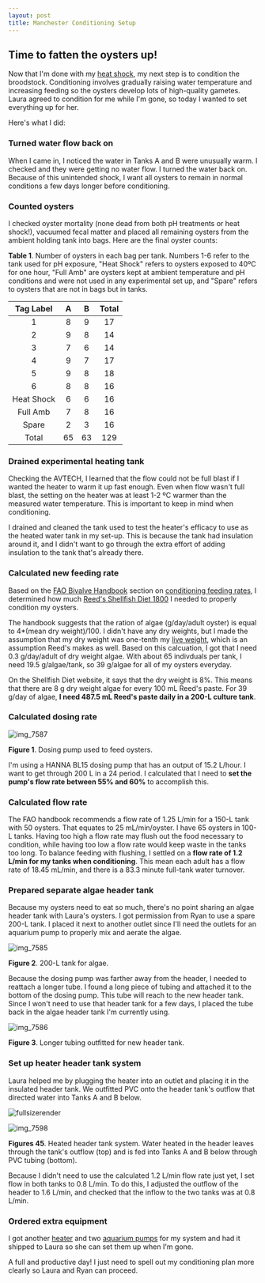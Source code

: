 ```yaml
---
layout: post
title: Manchester Conditioning Setup
---
```


## Time to fatten the oysters up!

Now that I'm done with my [heat shock](https://yaaminiv.github.io/Manchester-Heat-Shock-Experiment/), my next step is to condition the broodstock. Conditioning involves gradually raising water temperature and increasing feeding so the oysters develop lots of high-quality gametes. Laura agreed to condition for me while I'm gone, so today I wanted to set everything up for her.

Here's what I did:

### Turned water flow back on

When I came in, I noticed the water in Tanks A and B were unusually warm. I checked and they were getting no water flow. I turned the water back on. Because of this unintended shock, I want all oysters to remain in normal conditions a few days longer before conditioning.

### Counted oysters

I checked oyster mortality (none dead from both pH treatments or heat shock!), vacuumed fecal matter and placed all remaining oysters from the ambient holding tank into bags. Here are the final oyster counts:

**Table 1**. Number of oysters in each bag per tank. Numbers 1-6 refer to the tank used for pH exposure, "Heat Shock" refers to oysters exposed to 40ºC for one hour, "Full Amb" are oysters kept at ambient temperature and pH conditions and were not used in any experimental set up, and "Spare" refers to oysters that are not in bags but in tanks. 

|  Tag Label |  A |  B | Total |
|:----------:|:--:|:--:|:-----:|
|      1     |  8 |  9 |   17  |
|      2     |  9 |  8 |   14  |
|      3     |  7 |  6 |   14  |
|      4     |  9 |  7 |   17  |
|      5     |  9 |  8 |   18  |
|      6     |  8 |  8 |   16  |
| Heat Shock |  6 |  6 |   16  |
|  Full Amb  |  7 |  8 |   16  |
|    Spare   |  2 |  3 |   16  |
|    Total   | 65 | 63 |  129  |

### Drained experimental heating tank

Checking the AVTECH, I learned that the flow could not be full blast if I wanted the heater to warm it up fast enough. Even when flow wasn't full blast, the setting on the heater was at least 1-2 ºC warmer than the measured water temperature. This is important to keep in mind when conditioning.

I drained and cleaned the tank used to test the heater's efficacy to use as the heated water tank in my set-up. This is because the tank had insulation around it, and I didn't want to go through the extra effort of adding insulation to the tank that's already there.

### Calculated new feeding rate

Based on the [FAO Bivalve Handbook](http://www.fao.org/docrep/007/y5720e/y5720e00.htm) section on [conditioning feeding rates](http://www.fao.org/docrep/007/y5720e/y5720e09.htm#bm09..3.2.2), I determined how much [Reed's Shellfish Diet 1800](http://reedmariculture.com/product_instant_algae_shellfish_diet_1800.php#tab_tech) I needed to properly condition my oysters. 

The handbook suggests that the ration of algae (g/day/adult oyster) is equal to 4*(mean dry weight)/100. I didn't have any dry weights, but I made the assumption that my dry weight was one-tenth my [live weight](https://github.com/RobertsLab/project-oyster-oa/blob/master/data/Manchester/2017-Adult-Gigas-Tissue-Sampling/20170408-GigasTissueSamplingInformation.xlsx), which is an assumption Reed's makes as well. Based on this calcuation, I got that I need 0.3 g/day/adult of dry weight algae. With about 65 indivduals per tank, I need 19.5 g/algae/tank, so 39 g/algae for all of my oysters everyday.

On the Shellfish Diet website, it says that the dry weight is 8%. This means that there are 8 g dry weight algae for every 100 mL Reed's paste. For 39 g/day of algae, **I need 487.5 mL Reed's paste daily in a 200-L culture tank**.

### Calculated dosing rate

![img_7587](https://user-images.githubusercontent.com/22335838/27000171-4a8100f2-4d60-11e7-85f5-6263b085172a.JPG)

**Figure 1**. Dosing pump used to feed oysters.

I'm using a HANNA BL15 dosing pump that has an output of 15.2 L/hour. I want to get through 200 L in a 24 period. I calculated that I need to **set the pump's flow rate between 55% and 60%** to accomplish this.

### Calculated flow rate

The FAO handbook recommends a flow rate of 1.25 L/min for a 150-L tank with 50 oysters. That equates to 25 mL/min/oyster. I have 65 oysters in 100-L tanks. Having too high a flow rate may flush out the food necessary to condition, while having too low a flow rate would keep waste in the tanks too long. To balance feeding with flushing, I settled on a **flow rate of 1.2 L/min for my tanks when conditioning**. This mean each adult has a flow rate of 18.45 mL/min, and there is a 83.3 minute full-tank water turnover.

### Prepared separate algae header tank

Because my oysters need to eat so much, there's no point sharing an algae header tank with Laura's oysters. I got permission from Ryan to use a spare 200-L tank. I placed it next to another outlet since I'll need the outlets for an aquarium pump to properly mix and aerate the algae.

![img_7585](https://user-images.githubusercontent.com/22335838/27000175-659e4cd2-4d60-11e7-96a1-7e9854065c97.JPG)

**Figure 2**. 200-L tank for algae.

Because the dosing pump was farther away from the header, I needed to reattach a longer tube. I found a long piece of tubing and attached it to the bottom of the dosing pump. This tube will reach to the new header tank. Since I won't need to use that header tank for a few days, I placed the tube back in the algae header tank I'm currently using.

![img_7586](https://user-images.githubusercontent.com/22335838/27000189-a271a2da-4d60-11e7-893b-2e1a66b03122.JPG)

**Figure 3**. Longer tubing outfitted for new header tank.

### Set up heater header tank system

Laura helped me by plugging the heater into an outlet and placing it in the insulated header tank. We outfitted PVC onto the header tank's outflow that directed water into Tanks A and B below.

![fullsizerender](https://user-images.githubusercontent.com/22335838/27000427-9af55d7a-4d66-11e7-8d40-164d76d859be.jpg)

![img_7598](https://user-images.githubusercontent.com/22335838/27000197-cab8b0ee-4d60-11e7-892c-c02fb9593454.JPG)

**Figures 45**. Heated header tank system. Water heated in the header leaves through the tank's outflow (top) and is fed into Tanks A and B below through PVC tubing (bottom).

Because I didn't need to use the calculated 1.2 L/min flow rate just yet, I set flow in both tanks to 0.8 L/min. To do this, I adjusted the outflow of the header to 1.6 L/min, and checked that the inflow to the two tanks was at 0.8 L/min.

### Ordered extra equipment

I got another [heater](https://www.amazon.com/gp/product/B003GVT0V0/ref=od_aui_detailpages00?ie=UTF8&psc=1) and two [aquarium pumps](https://smile.amazon.com/gp/product/B01J19M7WO/ref=od_aui_detailpages00?ie=UTF8&psc=1) for my system and had it shipped to Laura so she can set them up when I'm gone.

A full and productive day! I just need to spell out my conditioning plan more clearly so Laura and Ryan can proceed.
